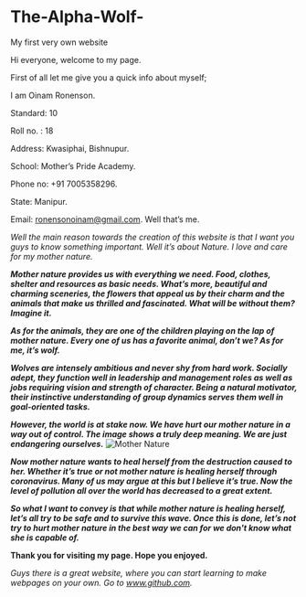 # The-Alpha-Wolf-
My first very own website

           

Hi everyone, welcome to my page.

First of all let me give you a quick info about myself;

  I am Oinam Ronenson.

  Standard: 10

  Roll no. : 18

  Address: Kwasiphai, Bishnupur.

  School: Mother’s Pride Academy.

  Phone no: +91 7005358296.

  State: Manipur.

  Email: ronensonoinam@gmail.com.
  Well that’s me.


     

*Well the main reason towards the creation of this website is that
 I want you guys to know something important. Well it’s about Nature. 
 I love and care for my mother nature.*

       

***Mother nature provides us with everything we need. Food, clothes, 
 shelter and resources as basic needs. What’s more, beautiful and
 charming sceneries, the flowers that appeal us by their charm and
 the animals that make us thrilled and fascinated. What will be 
 without them? Imagine it.***

***As for the animals, they are one of the children playing on the lap
 of mother nature. Every one of us has a favorite animal, don’t we? 
 As for me, it’s wolf.***

***Wolves are intensely ambitious and never shy from hard work. Socially
 adept, they function well in leadership and management roles as well
 as jobs requiring vision and strength of character. Being a natural
 motivator, their instinctive understanding of group dynamics serves
 them well in goal-oriented tasks.***

       

***However, the world is at stake now. We have hurt our mother nature in
 a way out of control. The image shows a truly deep meaning. We are just
 endangering ourselves.***
 ![Mother Nature](Untitled20cument/images/image1.png)
      
     
       

***Now mother nature wants to heal herself from the destruction caused to her.
 Whether it’s true or not mother nature is healing herself through coronavirus.
 Many of us may argue at this but I believe it’s true. Now the level of pollution
 all over the world has decreased to a great extent.***

***So what I want to convey is that while mother nature is healing herself, let’s 
 all try to be safe and to survive this wave. Once this is done, let’s not try
 to hurt mother nature in the best way we can for we don't know what she is capable of.***

 

__Thank you for visiting my page. Hope you enjoyed.__


*Guys there is a great website, where you can start learning to make webpages on your own. Go to www.github.com.*
